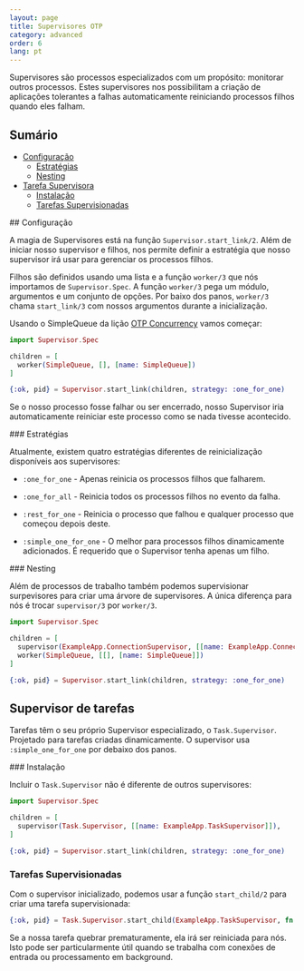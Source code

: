```yaml
---
layout: page
title: Supervisores OTP
category: advanced
order: 6
lang: pt
---
```


Supervisores são processos especializados com um propósito: monitorar outros processos. Estes supervisores nos possibilitam a criação de aplicações tolerantes a falhas automaticamente reiniciando processos filhos quando eles falham.

## Sumário

- [Configuração](#configuracao)
  - [Estratégias](#estrategias)
  - [Nesting](#nesting)
- [Tarefa Supervisora](#tarefa-supervisora)
  - [Instalação](#instalacao)
  - [Tarefas Supervisionadas](#tarefas-supervisionadas)

##<a name="configuracao"></a> Configuração

A magia de Supervisores está na função `Supervisor.start_link/2`. Além de iniciar nosso supervisor e filhos, nos permite definir a estratégia que nosso supervisor irá usar para gerenciar os processos filhos.

Filhos são definidos usando uma lista e a função `worker/3` que nós importamos de `Supervisor.Spec`. A função `worker/3` pega um módulo, argumentos e um conjunto de opções. Por baixo dos panos, `worker/3` chama `start_link/3` com nossos argumentos durante a inicialização.

Usando o SimpleQueue da lição [OTP Concurrency](/lessons/advanced/otp-concurrency) vamos começar:

```elixir
import Supervisor.Spec

children = [
  worker(SimpleQueue, [], [name: SimpleQueue])
]

{:ok, pid} = Supervisor.start_link(children, strategy: :one_for_one)
```

Se o nosso processo fosse falhar ou ser encerrado, nosso Supervisor iria automaticamente reiniciar este processo como se nada tivesse acontecido.

###<a name="estrategias"></a> Estratégias

Atualmente, existem quatro estratégias diferentes de reinicialização disponíveis aos supervisores:

+ `:one_for_one` - Apenas reinicia os processos filhos que falharem.

+ `:one_for_all` - Reinicia todos os processos filhos no evento da falha.

+ `:rest_for_one` - Reinicia o processo que falhou e qualquer processo que começou depois deste.

+ `:simple_one_for_one` - O melhor para processos filhos dinamicamente adicionados. É requerido que o Supervisor tenha apenas um filho.

###<a name="nesting"></a> Nesting

Além de processos de trabalho também podemos supervisionar surpevisores para criar uma árvore de supervisores. A única diferença para nós é trocar `supervisor/3` por `worker/3`.

```elixir
import Supervisor.Spec

children = [
  supervisor(ExampleApp.ConnectionSupervisor, [[name: ExampleApp.ConnectionSupervisor]]),
  worker(SimpleQueue, [[], [name: SimpleQueue]])
]

{:ok, pid} = Supervisor.start_link(children, strategy: :one_for_one)
```

## Supervisor de tarefas

Tarefas têm o seu próprio Supervisor especializado, o `Task.Supervisor`. Projetado para tarefas criadas dinamicamente. O supervisor usa `:simple_one_for_one` por debaixo dos panos.

###<a name="instalacao"></a> Instalação

Incluir o `Task.Supervisor` não é diferente de outros supervisores:

```elixir
import Supervisor.Spec

children = [
  supervisor(Task.Supervisor, [[name: ExampleApp.TaskSupervisor]]),
]

{:ok, pid} = Supervisor.start_link(children, strategy: :one_for_one)
```

### Tarefas Supervisionadas

Com o supervisor inicializado, podemos usar a função `start_child/2` para criar uma tarefa supervisionada:

```elixir
{:ok, pid} = Task.Supervisor.start_child(ExampleApp.TaskSupervisor, fn -> background_work end)
```

Se a nossa tarefa quebrar prematuramente, ela irá ser reiniciada para nós. Isto pode ser particularmente útil quando se trabalha com conexões de entrada ou processamento em background.
